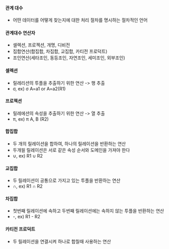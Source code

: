 #### 관계 대수
- 어떤 데이터를 어떻게 찾는지에 대한 처리 절차를 명시하는 절차적인 언어

#### 관계대수 연산자
- 셀렉션, 프로젝션, 개명, 디비전
- 집합연산(합집합, 차집합, 교집합, 카티전 프로덕트)
- 조인연산(세타조인, 동등조인, 자연조인, 세미조인, 외부조인)

#### 셀렉션
- 릴레리션의 투플을 추출하기 위한 연산 -> 행 추출
- σ, ex) σ A=a1 or A=a2(R1)

#### 프로젝션
- 릴레에션의 속성을 추출하기 위한 연산 -> 열 추출
- π, ex) π A, B (R2)

#### 합집합
- 두 개의 릴레이션을 합하여, 하나의 릴레이션을 반환하는 연산
- 두개읠 릴레이션은 서로 같은 속성 순서와 도메인을 가져야 한다
- ∪, ex) R1 ∪ R2

#### 교집합
- 두 릴레이션이 공통으로 가지고 있는 투플을 반환하는 연산
- ∩, ex) R1 ∩ R2

#### 차집합
- 첫번째 릴레이션에 속하고 두번째 릴레이션에는 속하지 않는 투플을 반환하는 연산
- -, ex) R1 - R2

#### 카티전 프로덕트
- 두 릴레이션을 연결시켜 하나로 합칠때 사용하는 연산


